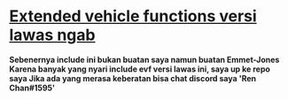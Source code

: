# [Extended vehicle functions versi lawas ngab](https://github.com/renodwi/evf-include-lawas)
**Sebenernya include ini bukan buatan saya namun buatan Emmet-Jones
Karena banyak yang nyari include evf versi lawas ini, saya up ke repo saya
Jika ada yang merasa keberatan bisa chat discord saya 'Ren Chan#1595'** 
